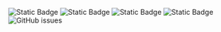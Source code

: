 ![Static Badge](https://img.shields.io/badge/blacklists-61-000000) ![Static Badge](https://img.shields.io/badge/blacklisted-2924865-cc0000) ![Static Badge](https://img.shields.io/badge/whitelisted-2250-00CC00) ![Static Badge](https://img.shields.io/badge/streaming_blacklist-28107-000000) ![GitHub issues](https://img.shields.io/github/issues/fabriziosalmi/blacklists)

